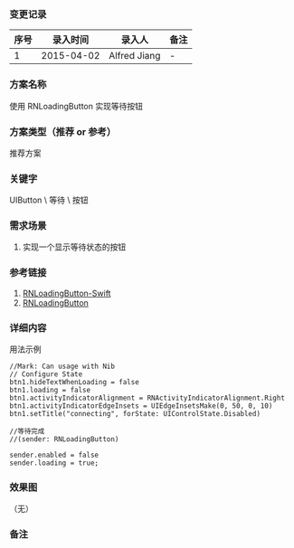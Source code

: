 ### 变更记录
| 序号 | 录入时间 | 录入人 | 备注 |
| -- | -- | -- | -- |
| 1 | 2015-04-02 | Alfred Jiang | - |

### 方案名称
使用 RNLoadingButton 实现等待按钮

### 方案类型（推荐 or 参考）
推荐方案

### 关键字
UIButton \ 等待 \ 按钮

### 需求场景
1. 实现一个显示等待状态的按钮

### 参考链接
1. [RNLoadingButton-Swift](https://github.com/souzainf3/RNLoadingButton-Swift)
2. [RNLoadingButton](https://github.com/souzainf3/RNLoadingButton)

### 详细内容

用法示例

    //Mark: Can usage with Nib
    // Configure State
    btn1.hideTextWhenLoading = false
    btn1.loading = false
    btn1.activityIndicatorAlignment = RNActivityIndicatorAlignment.Right
    btn1.activityIndicatorEdgeInsets = UIEdgeInsetsMake(0, 50, 0, 10)
    btn1.setTitle("connecting", forState: UIControlState.Disabled)

    //等待完成
    //(sender: RNLoadingButton)

    sender.enabled = false
    sender.loading = true;

### 效果图
（无）

### 备注

